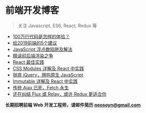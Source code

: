 前端开发博客
============

> 关注 Javascript, ES6, React, Redux 等

* [100万行代码是怎样的体验？](https://github.com/camsong/blog/issues/13)
* [给2019前端的5个建议](https://github.com/camsong/blog/issues/11)
* [JavaScript 浮点数陷阱及解法](https://github.com/camsong/blog/issues/9)
* [精读前后端渲染之争](https://github.com/camsong/blog/issues/8)
* [React 最佳实践](https://github.com/camsong/blog/issues/6)
* [CSS Modules 详解及 React 中实践](https://github.com/camsong/blog/issues/5)
* [抛弃 jQuery，拥抱原生 JavaScript](https://github.com/camsong/blog/issues/4)
* [Immutable 详解及 React 中实践](https://github.com/camsong/blog/issues/3)
* [传统 Ajax 已死，Fetch 永生](https://github.com/camsong/blog/issues/2)
* [还在纠结 Flux 或 Relay，或许 Redux 更适合你](https://github.com/camsong/blog/issues/1)

**长期招聘前端 Web 开发工程师，请邮件简历 [neosoyn@gmail.com](mailto:neosoyn@gmail.com)**
